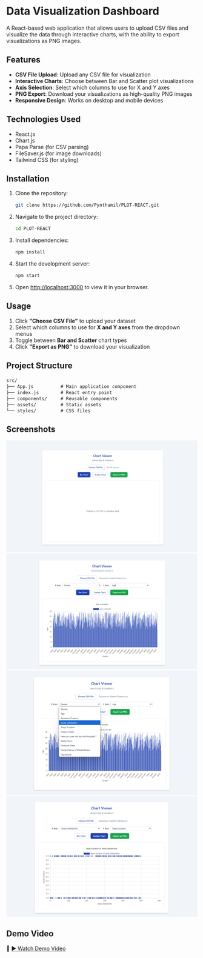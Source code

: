 # Data Visualization Dashboard

A React-based web application that allows users to upload CSV files and visualize the data through interactive charts, with the ability to export visualizations as PNG images.

## Features

- **CSV File Upload**: Upload any CSV file for visualization
- **Interactive Charts**: Choose between Bar and Scatter plot visualizations
- **Axis Selection**: Select which columns to use for X and Y axes
- **PNG Export**: Download your visualizations as high-quality PNG images
- **Responsive Design**: Works on desktop and mobile devices

## Technologies Used

- React.js
- Chart.js
- Papa Parse (for CSV parsing)
- FileSaver.js (for image downloads)
- Tailwind CSS (for styling)

## Installation

1. Clone the repository:

   ```bash
   git clone https://github.com/Pynthamil/PLOT-REACT.git

   ```

2. Navigate to the project directory:

   ```bash
   cd PLOT-REACT
   ```

3. Install dependencies:

   ```bash
   npm install
   ```

4. Start the development server:

   ```bash
   npm start
   ```

5. Open [http://localhost:3000](http://localhost:3000) to view it in your browser.

## Usage

1. Click **"Choose CSV File"** to upload your dataset
2. Select which columns to use for **X and Y axes** from the dropdown menus
3. Toggle between **Bar and Scatter** chart types
4. Click **"Export as PNG"** to download your visualization

## Project Structure

```
src/
├── App.js          # Main application component
├── index.js        # React entry point
├── components/     # Reusable components
├── assets/         # Static assets
└── styles/         # CSS files
```

## Screenshots

![Image 1](https://github.com/Pynthamil/PLOT-REACT/blob/1e10aaa63c9e82ce7b0df40fb89b993deaf84b8c/public/assets/img1.png)
![Image 2](https://github.com/Pynthamil/PLOT-REACT/blob/1e10aaa63c9e82ce7b0df40fb89b993deaf84b8c/public/assets/img2.png)
![Image 3](https://github.com/Pynthamil/PLOT-REACT/blob/1e10aaa63c9e82ce7b0df40fb89b993deaf84b8c/public/assets/img3.png)
![Image 4](https://github.com/Pynthamil/PLOT-REACT/blob/1e10aaa63c9e82ce7b0df40fb89b993deaf84b8c/public/assets/img4.png)

## Demo Video

🎥 [▶ Watch Demo Video](https://drive.google.com/file/d/1lBJ5XA5iDGRLSUMs46IUTiT0tGRuSObA/view?usp=drive_link)
